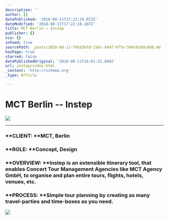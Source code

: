 ```yaml
---
description: ''
author: []
datePublished: '2018-08-11T17:22:19.013Z'
dateModified: '2018-08-11T17:22:18.287Z'
title: MCT Berlin – Instep
publisher: {}
via: {}
inFeed: true
sourcePath: _posts/2018-08-11-f95d5bfd-156c-49df-bffe-504cbc69c0d8.md
hasPage: true
starred: false
datePublishedOriginal: '2018-08-11T16:01:31.849Z'
url: instep/index.html
_context: 'http://schema.org'
_type: Article

---
```

# MCT Berlin -- Instep
![](https://the-grid-user-content.s3-us-west-2.amazonaws.com/d5dd16bb-4899-491c-8498-cc1e699210af.png)

---

### **CLIENT: **MCT, Berlin

### **ROLE: **Concept, Design

### **OVERVIEW: **Instep is an extensible itinerary tool, that enables Concert Tour Management Agencies like MCT Agency GmbH, to organise and plan entire tours, flights, hotels, venues, etc.

### **PROCESS: **Simple tour planning by creating as many travel-parties and time-boxes as you need.
![](https://s3-us-west-2.amazonaws.com/the-grid-img/p/b0b31b7d403d53666e897d248379b8940d9de286.png)